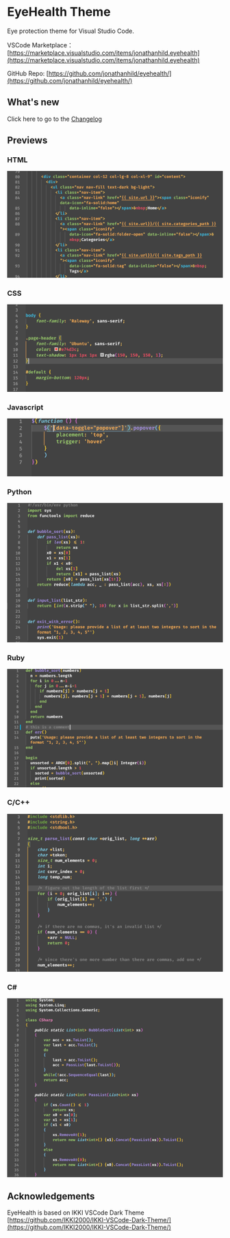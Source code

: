 
# EyeHealth Theme

Eye protection theme for Visual Studio Code.

VSCode Marketplace：[https://marketplace.visualstudio.com/items/jonathanhild.eyehealth](https://marketplace.visualstudio.com/items/jonathanhild.eyehealth)

GitHub Repo: [https://github.com/jonathanhild/eyehealth/](https://github.com/jonathanhild/eyehealth/)

## What's new

Click here to go to the [Changelog](https://github.com/jonathanhild/IKKI-Plus/blob/master/CHANGELOG.md)

## Previews

### HTML

![HTML](images/eyehealth-dark-html.png)

### CSS

![CSS](images/eyehealth-dark-css.png)

### Javascript

![Javascript](images/eyehealth-dark-js.png)

### Python

![Python](images/eyehealth-dark-py.png)

### Ruby

![Ruby](images/eyehealth-dark-rb.png)

### C/C++

![C/C++](images/eyehealth-dark-c.png)

### C\#

![C\#](images/eyehealth-dark-csharp.png)

## Acknowledgements

EyeHealth is based on IKKI VSCode Dark Theme [https://github.com/IKKI2000/IKKI-VSCode-Dark-Theme/](https://github.com/IKKI2000/IKKI-VSCode-Dark-Theme/)
